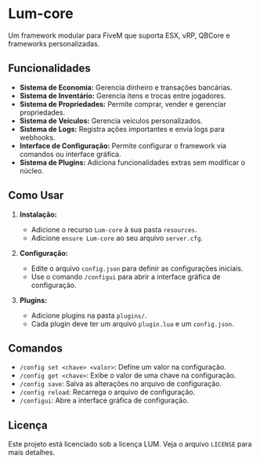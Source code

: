 # Lum-core

Um framework modular para FiveM que suporta ESX, vRP, QBCore e frameworks personalizadas.

## Funcionalidades

- **Sistema de Economia:** Gerencia dinheiro e transações bancárias.
- **Sistema de Inventário:** Gerencia itens e trocas entre jogadores.
- **Sistema de Propriedades:** Permite comprar, vender e gerenciar propriedades.
- **Sistema de Veículos:** Gerencia veículos personalizados.
- **Sistema de Logs:** Registra ações importantes e envia logs para webhooks.
- **Interface de Configuração:** Permite configurar o framework via comandos ou interface gráfica.
- **Sistema de Plugins:** Adiciona funcionalidades extras sem modificar o núcleo.

## Como Usar

1. **Instalação:**
   - Adicione o recurso `Lum-core` à sua pasta `resources`.
   - Adicione `ensure Lum-core` ao seu arquivo `server.cfg`.

2. **Configuração:**
   - Edite o arquivo `config.json` para definir as configurações iniciais.
   - Use o comando `/configui` para abrir a interface gráfica de configuração.

3. **Plugins:**
   - Adicione plugins na pasta `plugins/`.
   - Cada plugin deve ter um arquivo `plugin.lua` e um `config.json`.

## Comandos

- `/config set <chave> <valor>`: Define um valor na configuração.
- `/config get <chave>`: Exibe o valor de uma chave na configuração.
- `/config save`: Salva as alterações no arquivo de configuração.
- `/config reload`: Recarrega o arquivo de configuração.
- `/configui`: Abre a interface gráfica de configuração.

## Licença

Este projeto está licenciado sob a licença LUM. Veja o arquivo `LICENSE` para mais detalhes.